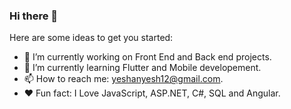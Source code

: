 ### Hi there 👋
Here are some ideas to get you started:

- 📕 I’m currently working on Front End and Back end projects.
- 🌱 I’m currently learning Flutter and Mobile developement.
- 📫 How to reach me: yeshanyesh12@gmail.com.
- ❤️ Fun fact: I Love JavaScript, ASP.NET, C#, SQL and Angular.
